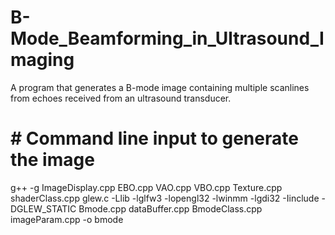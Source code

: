 # B-Mode_Beamforming_in_Ultrasound_Imaging
A program that generates a B-mode image containing multiple scanlines from echoes received from an ultrasound transducer.

# # Command line input to generate the image
g++ -g ImageDisplay.cpp EBO.cpp VAO.cpp VBO.cpp Texture.cpp shaderClass.cpp glew.c -Llib -lglfw3 -lopengl32 -lwinmm -lgdi32 -Iinclude -DGLEW_STATIC Bmode.cpp dataBuffer.cpp BmodeClass.cpp imageParam.cpp -o bmode
